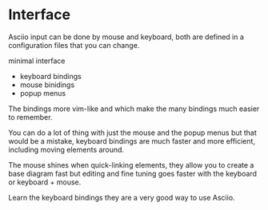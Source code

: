 # Interface

Asciio input can be done by mouse and keyboard, both are defined in a configuration files that you can change. 

minimal interface 

- keyboard bindings
- mouse binidings
- popup menus

The bindings more vim-like and which make the many bindings much easier to remember.

You can do a lot of thing with just the mouse and the popup menus but that would be a mistake, keyboard bindings are much faster and more efficient, including moving elements around.

The mouse shines when quick-linking elements, they allow you to create a base diagram fast but editing and fine tuning goes faster with the keyboard or keyboard + mouse.

Learn the keyboard bindings they are a very good way to use Asciio.

